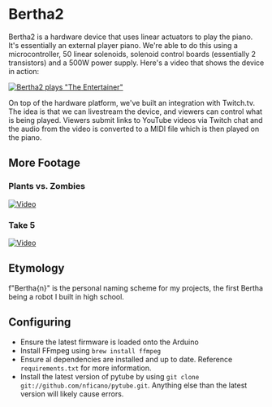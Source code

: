 # Bertha2

Bertha2 is a hardware device that uses linear actuators to play the piano. It's essentially an external player piano.
We're able to do this using a microcontroller, 50 linear solenoids, solenoid control boards (essentially 2 transistors)
and a 500W power supply. Here's a video that shows the device in action:

[![Bertha2 plays "The Entertainer"](http://img.youtube.com/vi/F5GEH_fH9CI/0.jpg)](https://www.youtube.com/shorts/F5GEH_fH9CI)

On top of the hardware platform, we've built an integration with Twitch.tv. The idea is that we can livestream the device,
and viewers can control what is being played. Viewers submit links to YouTube videos via Twitch chat and the audio from the
video is converted to a MIDI file which is then played on the piano.


## More Footage

### Plants vs. Zombies

[![Video](http://img.youtube.com/vi/zee0DOZKW70/0.jpg)](https://youtube.com/shorts/zee0DOZKW70)

### Take 5

[![Video](http://img.youtube.com/vi/vYvGbFORp4I/0.jpg)](https://youtube.com/shorts/vYvGbFORp4I)


## Etymology

f"Bertha{n}" is the personal naming scheme for my projects, the first Bertha being a robot I built in high school.


## Configuring

* Ensure the latest firmware is loaded onto the Arduino
* Install FFmpeg using `brew install ffmpeg`
* Ensure al dependencies are installed and up to date. Reference `requirements.txt` for more information.
* Install the latest version of pytube by using `git clone git://github.com/nficano/pytube.git`. Anything else than the latest version will likely cause errors.



